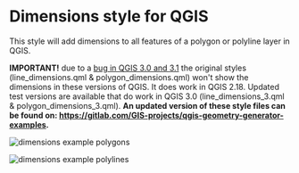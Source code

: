 # Dimensions style for QGIS

This style will add dimensions to all features of a polygon or polyline layer in QGIS.

**IMPORTANT!** due to a [bug in QGIS 3.0 and 3.1](https://issues.qgis.org/issues/18384) the original styles (line_dimensions.qml & polygon_dimensions.qml) won't show the dimensions in these versions of QGIS.  It does work in QGIS 2.18. Updated test versions are available that do work in QGIS 3.0 (line_dimensions_3.qml & polygon_dimensions_3.qml). **An updated version of these style files can be found on: https://gitlab.com/GIS-projects/qgis-geometry-generator-examples.**

![dimensions example polygons](https://github.com/mstuyts/qgis_styles/blob/master/collections/dimensions/preview/polygon_dimensions_preview.png?raw=true)

![dimensions example polylines](https://github.com/mstuyts/qgis_styles/raw/master/collections/dimensions/preview/line_dimensions_preview.png)
